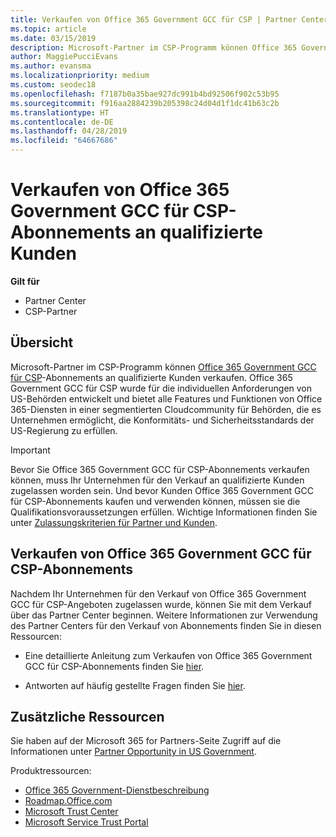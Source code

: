 ```yaml
---
title: Verkaufen von Office 365 Government GCC für CSP | Partner Center
ms.topic: article
ms.date: 03/15/2019
description: Microsoft-Partner im CSP-Programm können Office 365 Government GCC für CSP-Abonnements an qualifizierte Kunden verkaufen. Office 365 Government GCC for CSP ist eine Suite mit Cloudproduktivitätsdiensten, die für die US-Regierung und von ihr beauftragte Unternehmen entwickelt wurden.
author: MaggiePucciEvans
ms.author: evansma
ms.localizationpriority: medium
ms.custom: seodec18
ms.openlocfilehash: f7187b0a35bae927dc991b4bd92506f902c53b95
ms.sourcegitcommit: f916aa2884239b205398c24d04d1f1dc41b63c2b
ms.translationtype: HT
ms.contentlocale: de-DE
ms.lasthandoff: 04/28/2019
ms.locfileid: "64667686"
---
```

# <a name="sell-office-365-government-gcc-for-csp-subscriptions-to-qualified-customers"></a>Verkaufen von Office 365 Government GCC für CSP-Abonnements an qualifizierte Kunden

**Gilt für**

-  Partner Center
-  CSP-Partner


## <a name="overview"></a>Übersicht

Microsoft-Partner im CSP-Programm können [Office 365 Government GCC für CSP](https://www.microsoft.com/microsoft-365/partners/governmentforCSP)-Abonnements an qualifizierte Kunden verkaufen. Office 365 Government GCC für CSP wurde für die individuellen Anforderungen von US-Behörden entwickelt und bietet alle Features und Funktionen von Office 365-Diensten in einer segmentierten Cloudcommunity für Behörden, die es Unternehmen ermöglicht, die Konformitäts- und Sicherheitsstandards der US-Regierung zu erfüllen. 

>[!IMPORTANT] 
>Bevor Sie Office 365 Government GCC für CSP-Abonnements verkaufen können, muss Ihr Unternehmen für den Verkauf an qualifizierte Kunden zugelassen worden sein. Und bevor Kunden Office 365 Government GCC für CSP-Abonnements kaufen und verwenden können, müssen sie die Qualifikationsvoraussetzungen erfüllen. Wichtige Informationen finden Sie unter [Zulassungskriterien für Partner und Kunden](csp-gcc-validate.md).


## <a name="sell-office-365-government-gcc-for-csp-subscriptions"></a>Verkaufen von Office 365 Government GCC für CSP-Abonnements

Nachdem Ihr Unternehmen für den Verkauf von Office 365 Government GCC für CSP-Angeboten zugelassen wurde, können Sie mit dem Verkauf über das Partner Center beginnen. Weitere Informationen zur Verwendung des Partner Centers für den Verkauf von Abonnements finden Sie in diesen Ressourcen: 

-   Eine detaillierte Anleitung zum Verkaufen von Office 365 Government GCC für CSP-Abonnements finden Sie [hier](https://go.microsoft.com/fwlink/?linkid=2007323).  

-   Antworten auf häufig gestellte Fragen finden Sie [hier](https://o365pp.blob.core.windows.net/media/Resources/GCC/Office%20365%20Government%20GCC%20for%20CSP%20Partner%20FAQ.docx).


## <a name="additional-resources"></a>Zusätzliche Ressourcen

Sie haben auf der Microsoft 365 for Partners-Seite Zugriff auf die Informationen unter [Partner Opportunity in US Government](https://www.microsoft.com/microsoft-365/partners/governmentforCSP).

Produktressourcen:

- [Office 365 Government-Dienstbeschreibung](https://technet.microsoft.com/library/mt774581.aspx)
- [Roadmap.Office.com](https://products.office.com/business/office-365-roadmap)
- [Microsoft Trust Center](https://www.microsoft.com/TrustCenter/)
- [Microsoft Service Trust Portal](https://aka.ms/STP)

